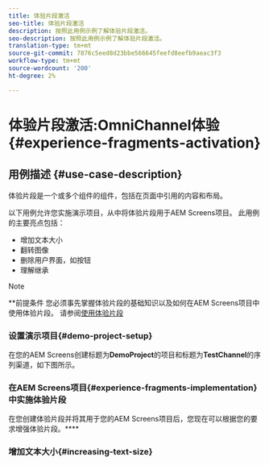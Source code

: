 ```yaml
---
title: 体验片段激活
seo-title: 体验片段激活
description: 按照此用例示例了解体验片段激活。
seo-description: 按照此用例示例了解体验片段激活。
translation-type: tm+mt
source-git-commit: 7876c5eed8d23bbe566645feefd8eefb9aeac3f3
workflow-type: tm+mt
source-wordcount: '200'
ht-degree: 2%

---
```



# 体验片段激活:OmniChannel体验{#experience-fragments-activation}

## 用例描述 {#use-case-description}

体验片段是一个或多个组件的组件，包括在页面中引用的内容和布局。

以下用例允许您实施演示项目，从中将体验片段用于AEM Screens项目。 此用例的主要亮点包括：

* 增加文本大小
* 翻转图像
* 删除用户界面，如按钮
* 理解继承

>[!NOTE]
>**前提条件
>您必须事先掌握体验片段的基础知识以及如何在AEM Screens项目中使用体验片段。 请参阅[使用体验片段](/help/user-guide/experience-fragments-in-screens.md)

### 设置演示项目{#demo-project-setup}

在您的AEM Screens创建标题为&#x200B;**DemoProject**&#x200B;的项目和标题为&#x200B;**TestChannel**&#x200B;的序列渠道，如下图所示。

### 在AEM Screens项目{#experience-fragments-implementation}中实施体验片段

在您创建体验片段并将其用于您的AEM Screens项目后，您现在可以根据您的要求增强体验片段。****

### 增加文本大小{#increasing-text-size}






